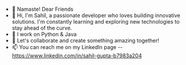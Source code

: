 - 👋 Namaste! Dear Friends
- 👀 Hi, I'm Sahil, a passionate developer who loves building innovative solutions. I'm constantly learning and exploring new technologies to stay ahead of the curve.
- 🌱 I work on Python & Java 
- 💞️ Let's collaborate and create something amazing together!
- 📫  You can reach me on my LinkedIn page -- https://www.linkedin.com/in/sahil-gupta-b7983a204 

<!---
sahilg28/sahilg28 is a ✨ special ✨ repository because its `README.md` (this file) appears on your GitHub profile.
You can click the Preview link to take a look at your changes.
--->
